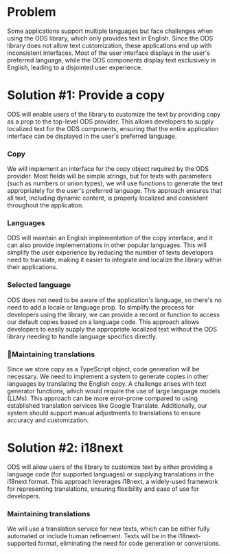 # Problem

Some applications support multiple languages but face challenges when using the ODS library, which only provides text in
English. Since the ODS library does not allow text customization, these applications end up with inconsistent
interfaces. Most of the user interface displays in the user's preferred language, while the ODS components display text
exclusively in English, leading to a disjointed user experience.

# Solution #1: Provide a copy

ODS will enable users of the library to customize the text by providing copy as a prop to the top-level ODS provider.
This allows developers to supply localized text for the ODS components, ensuring that the entire application interface
can be displayed in the user's preferred language.

### Copy

We will implement an interface for the copy object required by the ODS provider. Most fields will be simple strings, but
for texts with parameters (such as numbers or union types), we will use functions to generate the text appropriately for
the user's preferred language. This approach ensures that all text, including dynamic content, is properly localized and
consistent throughout the application.

### Languages

ODS will maintain an English implementation of the copy interface, and it can also provide implementations in other
popular languages. This will simplify the user experience by reducing the number of texts developers need to translate,
making it easier to integrate and localize the library within their applications.

### Selected language

ODS does not need to be aware of the application's language, so there's no need to add a locale or language prop. To
simplify the process for developers using the library, we can provide a record or function to access our default copies
based on a language code. This approach allows developers to easily supply the appropriate localized text without the
ODS library needing to handle language specifics directly.

### 🚨Maintaining translations

Since we store copy as a TypeScript object, code generation will be necessary. We need to implement a system to generate
copies in other languages by translating the English copy. A challenge arises with text generator functions, which would
require the use of large language models (LLMs). This approach can be more error-prone compared to using established
translation services like Google Translate. Additionally, our system should support manual adjustments to translations
to ensure accuracy and customization.

# Solution #2: i18next

ODS will allow users of the library to customize text by either providing a language code (for supported languages) or
supplying translations in the i18next format. This approach leverages i18next, a widely-used framework for representing
translations, ensuring flexibility and ease of use for developers.

### Maintaining translations

We will use a translation service for new texts, which can be either fully automated or include human refinement. Texts
will be in the i18next-supported format, eliminating the need for code generation or conversions.
